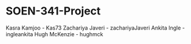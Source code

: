 # SOEN-341-Project
Kasra Kamjoo - Kas73
Zachariya Javeri - zachariyaJaveri
Ankita Ingle - ingleankita
Hugh McKenzie - hughmck